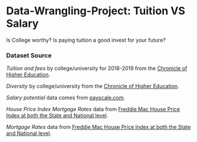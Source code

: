 # Data-Wrangling-Project: Tuition VS Salary
Is College worthy? Is paying tuition a good invest for your future? 


### Dataset Source

*Tuition and fees* by college/university for 2018-2019 from the [Chronicle of Higher Education](https://www.chronicle.com/interactives/tuition-and-fees).

*Diversity* by college/university from the [Chronicle of Higher Education](https://www.chronicle.com/interactives/student-diversity-2016).

*Salary potential* data comes from [payscale.com](https://www.payscale.com/college-salary-report/best-schools-by-state/bachelors/new-hampshire).

*House Price Index* *Mortgage Rates* data from [Freddie Mac House Price Index at both the State and National level](http://www.freddiemac.com/research/indices/house-price-index.page).

*Mortgage Rates* data from [Freddie Mac House Price Index at both the State and National level](http://www.freddiemac.com/research/indices/house-price-index.page).
